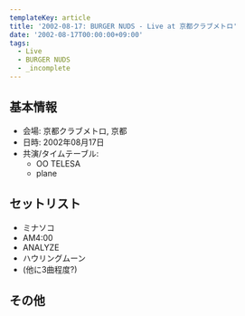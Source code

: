 ```yaml
---
templateKey: article
title: '2002-08-17: BURGER NUDS - Live at 京都クラブメトロ'
date: '2002-08-17T00:00:00+09:00'
tags:
  - Live
  - BURGER NUDS
  - _incomplete
---
```

## 基本情報

* 会場: 京都クラブメトロ, 京都
* 日時: 2002年08月17日
* 共演/タイムテーブル:
  * OO TELESA
  * plane

## セットリスト

* ミナソコ
* AM4:00
* ANALYZE
* ハウリングムーン
* (他に3曲程度?)

## その他


